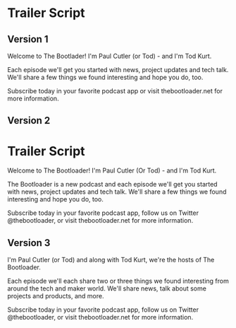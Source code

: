# Trailer Script

## Version 1

Welcome to The Bootlader! I'm Paul Cutler (or Tod) - and I'm Tod Kurt.

Each episode we'll get you started with news, project updates and tech talk.  We'll share a few things we found interesting and hope you do, too.

Subscribe today in your favorite podcast app or visit thebootloader.net for more information.

## Version 2

# Trailer Script

Welcome to The Bootloader! I'm Paul Cutler (Or Tod) - and I'm Tod Kurt.

The Bootloader is a new podcast and each episode we'll get you started with news, project updates and tech talk.  We'll share a few things we found interesting and hope you do, too.

Subscribe today in your favorite podcast app, follow us on Twitter @thebootloader, or visit thebootloader.net for more information.


## Version 3

I'm Paul Cutler (or Tod) and along with Tod Kurt, we're the hosts of The Bootloader.  

Each episode we'll each share two or three things we found interesting from around the tech and maker world.  We'll share news, talk about some projects and products, and more.

Subscribe today in your favorite podcast app, follow us on Twitter @thebootloader, or visit thebootloader.net for more information.